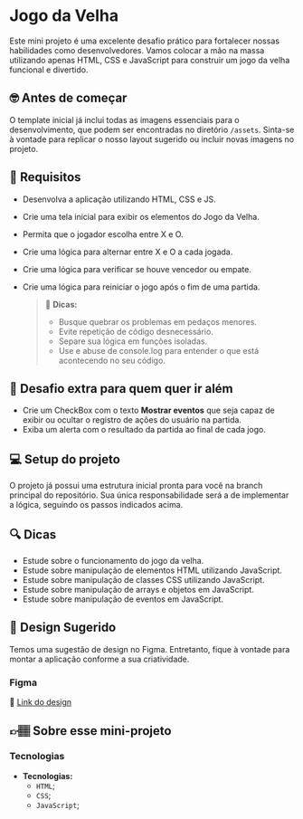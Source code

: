 # Jogo da Velha

Este mini projeto é uma excelente desafio prático para fortalecer nossas habilidades como desenvolvedores. Vamos colocar a mão na massa utilizando apenas HTML, CSS e JavaScript para construir um jogo da velha funcional e divertido.

## 🤓 Antes de começar

O template inicial já inclui todas as imagens essenciais para o desenvolvimento, que podem ser encontradas no diretório `/assets`. Sinta-se à vontade para replicar o nosso layout sugerido ou incluir novas imagens no projeto.

## 🔨 Requisitos

- Desenvolva a aplicação utilizando HTML, CSS e JS.
- Crie uma tela inicial para exibir os elementos do Jogo da Velha.
- Permita que o jogador escolha entre X e O.
- Crie uma lógica para alternar entre X e O a cada jogada.
- Crie uma lógica para verificar se houve vencedor ou empate.
- Crie uma lógica para reiniciar o jogo após o fim de uma partida.

  > 👀 **Dicas:**
  > - Busque quebrar os problemas em pedaços menores.
  > - Evite repetição de código desnecessário.
  > - Separe sua lógica em funções isoladas.
  > - Use e abuse de console.log para entender o que está acontecendo no seu código.

## 🔨 Desafio extra para quem quer ir além

- Crie um CheckBox com o texto **Mostrar eventos** que seja capaz de exibir ou ocultar o registro de ações do usuário na partida.
- Exiba um alerta com o resultado da partida ao final de cada jogo.

## 💻 Setup do projeto

O projeto já possui uma estrutura inicial pronta para você na branch principal do repositório. Sua única responsabilidade será a de implementar a lógica, seguindo os passos indicados acima.

## 🔍 Dicas

- Estude sobre o funcionamento do jogo da velha.
- Estude sobre manipulação de elementos HTML utilizando JavaScript.
- Estude sobre manipulação de classes CSS utilizando JavaScript.
- Estude sobre manipulação de arrays e objetos em JavaScript.
- Estude sobre manipulação de eventos em JavaScript.

## 🎨 Design Sugerido

Temos uma sugestão de design no Figma. Entretanto, fique à vontade para montar a aplicação conforme a sua criatividade.

### Figma

🔗 [Link do design]()

## 👉🏽 Sobre esse mini-projeto

### Tecnologias

- **Tecnologias:**
  - `HTML`;
  - `CSS`;
  - `JavaScript`;
